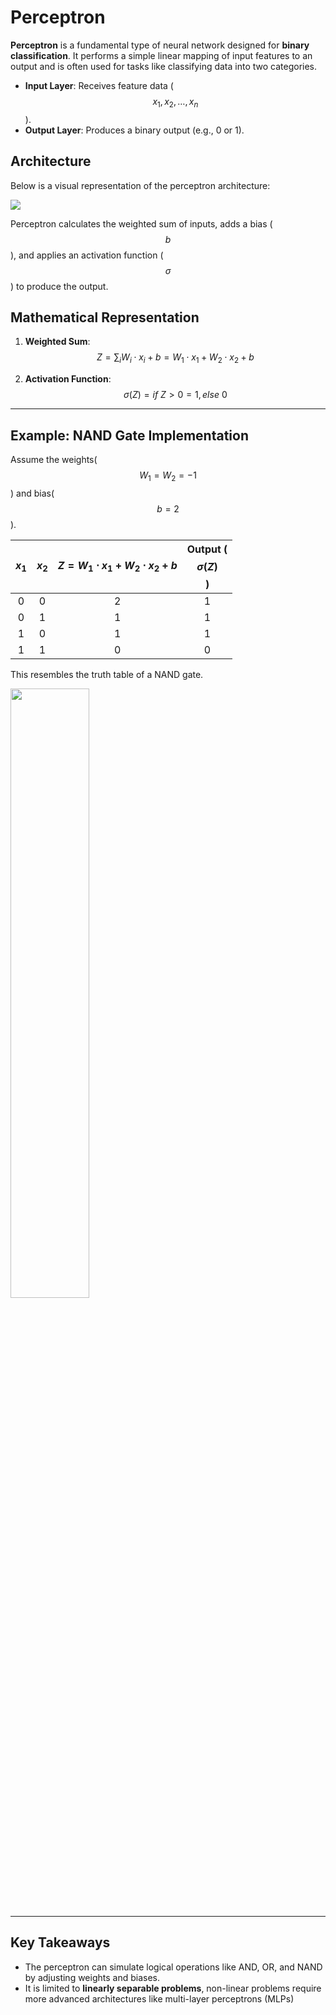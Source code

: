 # Perceptron
**Perceptron** is a fundamental type of neural network designed for **binary classification**. It performs a simple linear mapping of input features to an output and is often used for tasks like classifying data into two categories. 
- **Input Layer**: Receives feature data ($$x_1, x_2, \dots, x_n$$).
- **Output Layer**: Produces a binary output (e.g., 0 or 1).

## Architecture
Below is a visual representation of the perceptron architecture:

![](https://github.com/user-attachments/assets/c32984e7-d87b-44fc-9863-9304b462ff44)

Perceptron calculates the weighted sum of inputs, adds a bias ($$b$$), and applies an activation function ($$\sigma$$) to produce the output.

## Mathematical Representation
1. **Weighted Sum**: $$Z = \sum_i W_i \cdot x_i + b = W_1 \cdot x_1 + W_2 \cdot x_2 + b$$

2. **Activation Function**: $$\sigma(Z)=if \ Z > 0=1, else \ 0$$

---

## Example: NAND Gate Implementation
Assume the weights($$W_1 = W_2 = -1$$) and bias($$b = 2$$). 

| $$x_1$$ | $$x_2$$ | $$Z = W_1 \cdot x_1 + W_2 \cdot x_2 + b$$ | Output ($$\sigma(Z)$$) |
|:--:|:--:|:--:|:--:|
| 0  | 0  | 2   | 1 |
| 0  | 1  | 1   | 1 |
| 1  | 0  | 1   | 1 |
| 1  | 1  | 0   | 0 |

This resembles the truth table of a NAND gate.

<img src='https://github.com/user-attachments/assets/5cb14f74-df58-43a3-b14f-7bfac26d2b63' width=50%>

---

## Key Takeaways
- The perceptron can simulate logical operations like AND, OR, and NAND by adjusting weights and biases. 
- It is limited to **linearly separable problems**, non-linear problems require more advanced architectures like multi-layer perceptrons (MLPs)
